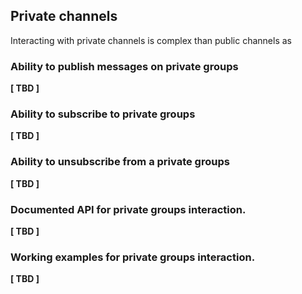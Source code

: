 ## Private channels

Interacting with private channels is complex than public channels as


### Ability to publish messages on private groups
**[ TBD ]**

### Ability to subscribe to private groups
**[ TBD ]**

### Ability to unsubscribe from a private groups
**[ TBD ]**

### Documented API for private groups interaction.
**[ TBD ]**

### Working examples for private groups interaction.
**[ TBD ]**
